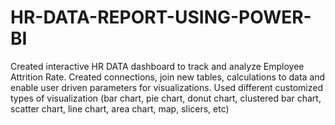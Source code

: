 # HR-DATA-REPORT-USING-POWER-BI 
Created interactive HR DATA dashboard to track and analyze Employee Attrition Rate.
Created connections, join new tables, calculations to data and enable user driven parameters for visualizations.
Used different customized types of visualization (bar chart, pie chart, donut chart,
clustered bar chart, scatter chart, line chart,
area chart, map, slicers, etc)
